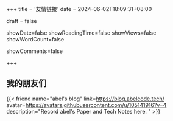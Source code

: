 +++
title = '友情链接'
date = 2024-06-02T18:09:31+08:00

draft = false

showDate=false
showReadingTime=false
showViews=false
showWordCount=false

showComments=false

+++



## 我的朋友们



{{< friend name="abel's blog" link=https://blog.abelcode.tech/ avatar=https://avatars.githubusercontent.com/u/105141916?v=4 description="Record abel's Paper and Tech Notes here. " >}}



